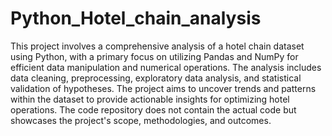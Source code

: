 # Python_Hotel_chain_analysis

This project involves a comprehensive analysis of a hotel chain dataset using Python, with a primary focus on utilizing Pandas and NumPy for efficient data manipulation and numerical operations. The analysis includes data cleaning, preprocessing, exploratory data analysis, and statistical validation of hypotheses. The project aims to uncover trends and patterns within the dataset to provide actionable insights for optimizing hotel operations. The code repository does not contain the actual code but showcases the project's scope, methodologies, and outcomes.

